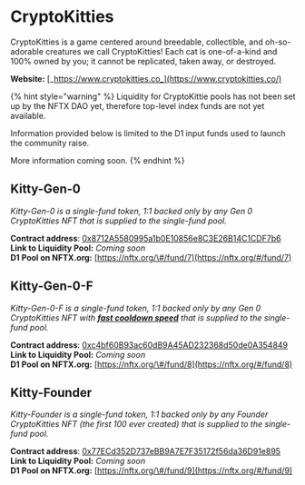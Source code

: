 # CryptoKitties

CryptoKitties is a game centered around breedable, collectible, and oh-so-adorable creatures we call CryptoKitties! Each cat is one-of-a-kind and 100% owned by you; it cannot be replicated, taken away, or destroyed.

**Website:** [_https://www.cryptokitties.co_](https://www.cryptokitties.co/)

{% hint style="warning" %}
Liquidity for CryptoKittie pools has not been set up by the NFTX DAO yet, therefore top-level index funds are not yet available.

Information provided below is limited to the D1 input funds used to launch the community raise.

More information coming soon.
{% endhint %}

## **Kitty-Gen-0**

_Kitty-Gen-0 is a single-fund token, 1:1 backed only by any Gen 0 CryptoKitties NFT that is supplied to the single-fund pool._

**Contract address**: [0x8712A5580995a1b0E10856e8C3E26B14C1CDF7b6](https://etherscan.io/token/0x8712A5580995a1b0E10856e8C3E26B14C1CDF7b6)  
**Link to Liquidity Pool:** _Coming soon_  
**D1 Pool on NFTX.org:** [https://nftx.org/\#/fund/7](https://nftx.org/#/fund/7)

## **Kitty-Gen-0-F**

_Kitty-Gen-0-F is a single-fund token, 1:1 backed only by any Gen 0 CryptoKitties NFT with_ [_**fast cooldown speed**_](https://guide.cryptokitties.co/guide/cat-features/cooldown-speed) _that is supplied to the single-fund pool._

**Contract address**: [0xc4bf60B93ac60dB9A45AD232368d50de0A354849](https://etherscan.io/token/0xc4bf60B93ac60dB9A45AD232368d50de0A354849)  
**Link to Liquidity Pool:** _Coming soon_  
**D1 Pool on NFTX.org:** [https://nftx.org/\#/fund/8](https://nftx.org/#/fund/8)

## **Kitty-Founder**

_Kitty-Founder is a single-fund token, 1:1 backed only by any Founder CryptoKitties NFT \(the first 100 ever created\) that is supplied to the single-fund pool._

**Contract address**: [0x77ECd352D737eBB9A7E7F35172f56da36D91e895](https://etherscan.io/token/0x77ecd352d737ebb9a7e7f35172f56da36d91e895)  
**Link to Liquidity Pool:** _Coming soon_  
**D1 Pool on NFTX.org:** [https://nftx.org/\#/fund/9](https://nftx.org/#/fund/9)

